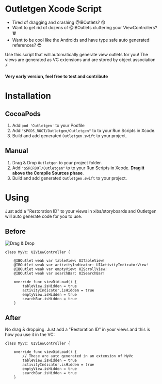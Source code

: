 
# Outletgen Xcode Script

- Tired of dragging and crashing @IBOutlets? 😰
- Want to get rid of dozens of @IBOutlets cluttering your ViewControllers? 🗑
- Want to be cool like the Androids and have type safe auto generated references? 😎

Use this script that will automatically generate view outlets for you! The views are generated as VC extensions and are stored by object association ⚡️

**Very early version, feel free to test and contribute**

# Installation

## CocoaPods

1. Add `pod 'Outletgen'` to your Podfile 
2. Add `"$PODS_ROOT/Outletgen/Outletgen"` to to your Run Scripts in Xcode.
3. Build and add generated `Outletgen.swift` to your project.

## Manual

1. Drag & Drop `Outletgen` to your project folder.
2. Add `"$SRCROOT/Outletgen"` to to your Run Scripts in Xcode. **Drag it above the Compile Sources phase**.
3. Build and add generated `Outletgen.swift` to your project.

# Using

Just add a "Restoration ID" to your views in xibs/storyboards and Outletgen will auto generate code for you to use.

## Before

![Drag & Drop](https://i.stack.imgur.com/UBBCs.png)

```
class MyVc: UIViewController {
    
    @IBOutlet weak var tableView: UITableView!
    @IBOutlet weak var activityIndicator: UIActivityIndicatorView!
    @IBOutlet weak var emptyView: UIScrollView!
    @IBOutlet weak var searchBar: UISearchBar!
   
    override func viewDidLoad() {
        tableView.isHidden = true
        activityIndicator.isHidden = true
        emptyView.isHidden = true
        searchBar.isHidden = true
    }
```

## After

No drag & dropping. Just add a "Restoration ID" in your views and this is how you use it in the VC:

```
class MyVc: UIViewController {
    
    override func viewDidLoad() {
        // These are auto generated in an extension of MyVc
        tableView.isHidden = true
        activityIndicator.isHidden = true
        emptyView.isHidden = true
        searchBar.isHidden = true
    }
```

